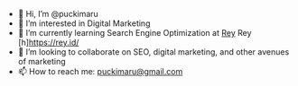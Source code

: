 - 👋 Hi, I’m @puckimaru
- 👀 I’m interested in Digital Marketing
- 🌱 I’m currently learning Search Engine Optimization at <a href="https://rey.id/">Rey</a> Rey [h]https://rey.id/
- 💞️ I’m looking to collaborate on SEO, digital marketing, and other avenues of marketing
- 📫 How to reach me: puckimaru@gmail.com

<!---
puckimaru/puckimaru is a ✨ special ✨ repository because its `README.md` (this file) appears on your GitHub profile.
You can click the Preview link to take a look at your changes.
--->
